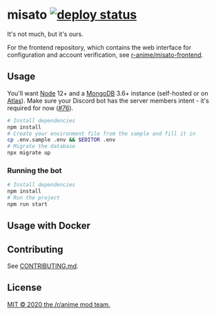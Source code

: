 # misato [![deploy status](https://img.shields.io/github/deployments/r-anime/discord-mod-bot/production?label=deploy)](https://github.com/r-anime/discord-mod-bot/deployments/activity_log?environment=production)

It's not much, but it's ours.

For the frontend repository, which contains the web interface for configuration and account verification, see [r-anime/misato-frontend](https://github.com/r-anime/misato-frontend).

## Usage

You'll want [Node](https://nodejs.org/en/download/) 12+ and a [MongoDB](https://www.mongodb.com/) 3.6+ instance (self-hosted or on [Atlas](https://www.mongodb.com/cloud/atlas)). Make sure your Discord bot has the server members intent - it's required for now ([#76](https://github.com/r-anime/misato/issues/76)).

```bash
# Install dependencies
npm install
# Create your environment file from the sample and fill it in
cp .env.sample .env && $EDITOR .env
# Migrate the database
npx migrate up
```

### Running the bot

```bash
# Install dependencies
npm install
# Run the project
npm run start
```

## Usage with Docker


## Contributing

See [CONTRIBUTING.md](CONTRIBUTING.md).

## License

[MIT &copy; 2020 the /r/anime mod team.](LICENSE)
